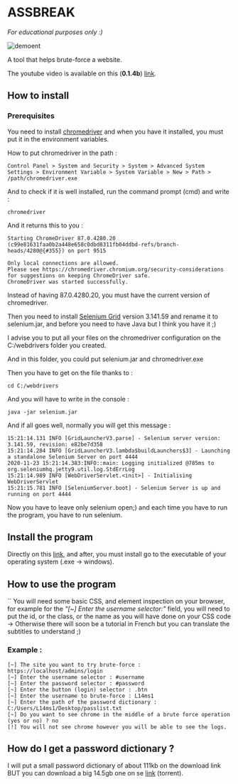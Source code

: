 # ASSBREAK
*For educational purposes only :)*

![demoent](https://raw.githubusercontent.com/L14ms111/img_project/main/demo.gif)

A tool that helps brute-force a website.

The youtube video is available on this (**0.1.4b**) [link](https://youtu.be/0ZIxBSaNOJQ).


## How to install

### Prerequisites
You need to install [chromedriver](https://chromedriver.chromium.org) and when you have it installed, you must put it in the environment variables.

How to put chromedriver in the path :

```
Control Panel > System and Security > System > Advanced System Settings > Environment Variable > System Variable > New > Path > /path/chromedriver.exe
```

And to check if it is well installed, run the command prompt (cmd) and write : 

```
chromedriver
```

And it returns this to you :

```
Starting ChromeDriver 87.0.4280.20 (c99e81631faa0b2a448e658c0dbd8311fb04ddbd-refs/branch-heads/4280@{#355}) on port 9515

Only local connections are allowed.
Please see https://chromedriver.chromium.org/security-considerations for suggestions on keeping ChromeDriver safe.
ChromeDriver was started successfully.
```
Instead of having 87.0.4280.20, you must have the current version of chromedriver.

Then you need to install [Selenium Grid](https://www.selenium.dev/downloads/) version 3.141.59 and rename it to selenium.jar, and before you need to have Java but I think you have it ;)

I advise you to put all your files on the chromedriver configuration on the C:/webdrivers folder you created.

And in this folder, you could put selenium.jar and chromedriver.exe

Then you have to get on the file thanks to :

```batch
cd C:/webdrivers
```

And you will have to write in the console :

```
java -jar selenium.jar
```

And if all goes well, normally you will get this message :
```
15:21:14.131 INFO [GridLauncherV3.parse] - Selenium server version: 3.141.59, revision: e82be7d358
15:21:14.284 INFO [GridLauncherV3.lambda$buildLaunchers$3] - Launching a standalone Selenium Server on port 4444
2020-11-23 15:21:14.383:INFO::main: Logging initialized @785ms to org.seleniumhq.jetty9.util.log.StdErrLog
15:21:14.989 INFO [WebDriverServlet.<init>] - Initialising WebDriverServlet
15:21:15.781 INFO [SeleniumServer.boot] - Selenium Server is up and running on port 4444
```

Now you have to leave only selenium open;) and each time you have to run the program, you have to run selenium.

## Install the program

Directly on this [link](https://github.com/L14ms111/assbreak/releases), and after, you must install go to the executable of your operating system (.exe -> windows).

## How to use the program
``
You will need some basic CSS, and element inspection on your browser, for example for the *"[~] Enter the username selector:"*  field, you will need to put the id, or the class, or the name as you will have done on your CSS code -> Otherwise there will soon be a tutorial in French but you can translate the subtitles to understand ;)

### Example : 

```
[~] The site you want to try brute-force : https://localhost/admins/login
[~] Enter the username selector : #username
[~] Enter the password selector : #password
[~] Enter the button (login) selector : .btn
[~] Enter the username to brute-force : L14ms1
[~] Enter the path of the password dictionary : C:/Users/L14ms1/Desktop/passlist.txt
[~] Do you want to see chrome in the middle of a brute force operation (yes or no) ? no
[!] You will not see chrome however you will be able to see the logs.
```

## How do I get a password dictionary ?

I will put a small password dictionary of about 111kb on the download link BUT you can download a big 14.5gb one on se [link](https://crackstation.net/crackstation-wordlist-password-cracking-dictionary.htm) (torrent).


